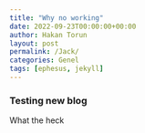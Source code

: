```yaml
---
title: "Why no working"
date: 2022-09-23T00:00:00+00:00
author: Hakan Torun
layout: post
permalink: /Jack/
categories: Genel
tags: [ephesus, jekyll]
---
```



### Testing new blog

What the  heck
